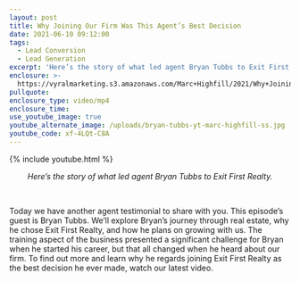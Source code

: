 ```yaml
---
layout: post
title: Why Joining Our Firm Was This Agent’s Best Decision
date: 2021-06-10 09:12:00
tags:
  - Lead Conversion
  - Lead Generation
excerpt: 'Here’s the story of what led agent Bryan Tubbs to Exit First Realty. '
enclosure: >-
  https://vyralmarketing.s3.amazonaws.com/Marc+Highfill/2021/Why+Joining+Our+Firm+Was+This+Agent%E2%80%99s+Best+Decision.mp4
pullquote:
enclosure_type: video/mp4
enclosure_time:
use_youtube_image: true
youtube_alternate_image: /uploads/bryan-tubbs-yt-marc-highfill-ss.jpg
youtube_code: xf-4LQt-C8A
---
```

{% include youtube.html %}

<center><em>Here&rsquo;s the story of what led agent Bryan Tubbs to Exit First Realty.</em></center>

&nbsp;

Today we have another agent testimonial to share with you. This episode’s guest is Bryan Tubbs. We’ll explore Bryan’s journey through real estate, why he chose Exit First Realty, and how he plans on growing with us. The training aspect of the business presented a significant challenge for Bryan when he started his career, but that all changed when he heard about our firm. To find out more and learn why he regards joining Exit First Realty as the best decision he ever made, watch our latest video.
